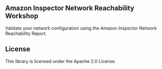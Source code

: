 ## Amazon Inspector Network Reachability Workshop

Validate your network configuration using the Amazon Inspector Network Reachability Report.

## License

This library is licensed under the Apache 2.0 License. 

